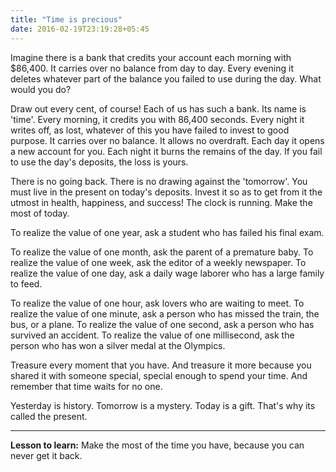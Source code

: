 ```yaml
---
title: "Time is precious"
date: 2016-02-19T23:19:28+05:45
---
```


Imagine there is a bank that credits your account each morning with $86,400. It carries over no balance from day to day. Every evening it deletes whatever part of the balance you failed to use during the day. What would you do?

Draw out every cent, of course! Each of us has such a bank. Its name is 'time'. Every morning, it credits you with 86,400 seconds. Every night it writes off, as lost, whatever of this you have failed to invest to good purpose. It carries over no balance. It allows no overdraft. Each day it opens a new account for you. Each night it burns the remains of the day. If you fail to use the day's deposits, the loss is yours.

There is no going back. There is no drawing against the 'tomorrow'. You must live in the present on today's deposits. Invest it so as to get from it the utmost in health, happiness, and success! The clock is running. Make the most of today.

To realize the value of one year, ask a student who has failed his final exam.

To realize the value of one month, ask the parent of a premature baby. To realize the value of one week, ask the editor of a weekly newspaper. To realize the value of one day, ask a daily wage laborer who has a large family to feed.

To realize the value of one hour, ask lovers who are waiting to meet. To realize the value of one minute, ask a person who has missed the train, the bus, or a plane. To realize the value of one second, ask a person who has survived an accident. To realize the value of one millisecond, ask the person who has won a silver medal at the Olympics.

Treasure every moment that you have. And treasure it more because you shared it with someone special, special enough to spend your time. And remember that time waits for no one.

Yesterday is history. Tomorrow is a mystery. Today is a gift. That's why its called the present.

---

**Lesson to learn:** Make the most of the time you have, because you can never get it back.

